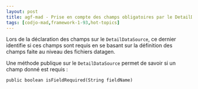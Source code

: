```yaml
---
layout: post
title: agf-mad - Prise en compte des champs obligatoires par le DetailDataSource
tags: [codjo-mad,framework-1-93,hot-topics]
---
```

Lors de la déclaration des champs sur le ```DetailDataSource```, ce dernier identifie si ces champs sont requis en se basant sur la définition des champs faite au niveau des fichiers datagen.

Une méthode publique sur le ```DetailDataSource``` permet de savoir si un champ donné est requis :
```
public boolean isFieldRequired(String fieldName)
```